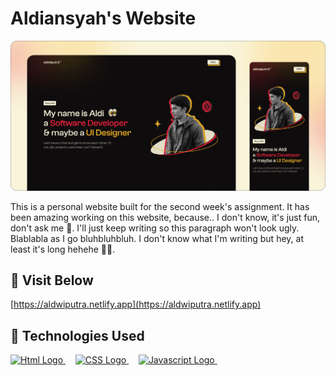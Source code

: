 # Aldiansyah's Website

![banner](./assets/banner-readme.png)

This is a personal website built for the second week's assignment. It has been amazing working on this website, because.. I don't know, it's just fun, don't ask me 🥺. I'll just keep writing so this paragraph won't look ugly. Blablabla as I go bluhbluhbluh. I don't know what I'm writing but hey, at least it's long hehehe ✌🏼.

## :rocket: Visit Below

[https://aldwiputra.netlify.app](https://aldwiputra.netlify.app)

## :wrench: Technologies Used

<a href="https://w3.org">
  <img height="50" title="html" alt="Html Logo" src="https://raw.githubusercontent.com/revou-fsse-1/w0-my-profile-aldwiputra/main/assets/html.svg">
</a> &#xa0; &#xa0;
<a href="https://w3.org">
  <img height="50" title="css" alt="CSS Logo" src="https://raw.githubusercontent.com/revou-fsse-1/w0-my-profile-aldwiputra/main/assets/ccs.svg">
</a> &#xa0; &#xa0;
<a href="https://w3.org">
  <img height="50" title="javascript" alt="Javascript Logo" src="https://raw.githubusercontent.com/revou-fsse-1/w0-my-profile-aldwiputra/main/assets/javascript">
</a> &#xa0; &#xa0;
